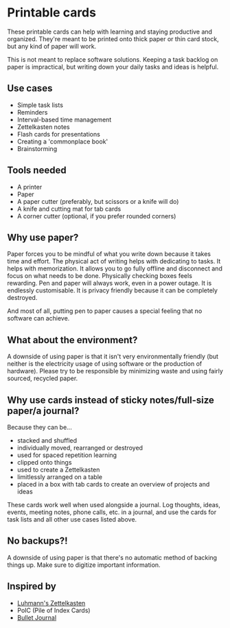 # Printable cards
These printable cards can help with learning and staying productive and
organized. They're meant to be printed onto thick paper or thin card stock, but
any kind of paper will work.

This is not meant to replace software solutions. Keeping a task backlog on
paper is impractical, but writing down your daily tasks and ideas is helpful.

## Use cases
- Simple task lists
- Reminders
- Interval-based time management
- Zettelkasten notes
- Flash cards for presentations
- Creating a 'commonplace book'
- Brainstorming

## Tools needed
- A printer
- Paper
- A paper cutter (preferably, but scissors or a knife will do)
- A knife and cutting mat for tab cards
- A corner cutter (optional, if you prefer rounded corners)

## Why use paper?
Paper forces you to be mindful of what you write down because it takes time and
effort. The physical act of writing helps with dedicating to tasks. It helps
with memorization. It allows you to go fully offline and disconnect and focus
on what needs to be done. Physically checking boxes feels rewarding. Pen and
paper will always work, even in a power outage. It is endlessly customisable.
It is privacy friendly because it can be completely destroyed.

And most of all, putting pen to paper causes a special feeling that no software
can achieve.

## What about the environment?
A downside of using paper is that it isn't very environmentally friendly (but
neither is the electricity usage of using software or the production of
hardware). Please try to be responsible by minimizing waste and using fairly
sourced, recycled paper.

## Why use cards instead of sticky notes/full-size paper/a journal?
Because they can be...
- stacked and shuffled
- individually moved, rearranged or destroyed
- used for spaced repetition learning
- clipped onto things
- used to create a Zettelkasten
- limitlessly arranged on a table
- placed in a box with tab cards to create an overview of projects and ideas

These cards work well when used alongside a journal. Log thoughts, ideas,
events, meeting notes, phone calls, etc. in a journal, and use the cards for
task lists and all other use cases listed above.

## No backups?!
A downside of using paper is that there's no automatic method of backing things
up. Make sure to digitize important information.

## Inspired by
- [Luhmann's Zettelkasten](https://de.wikipedia.org/wiki/Zettelkasten)
- PoIC (Pile of Index Cards)
- [Bullet Journal](https://bulletjournal.com/)
